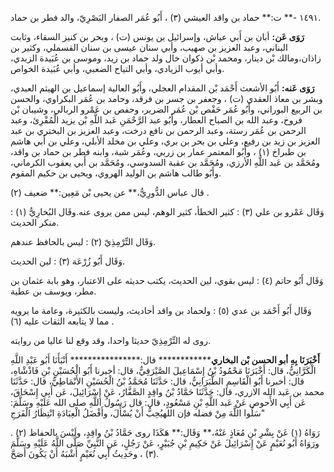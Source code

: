 ١٤٩١ -** ت:** حماد بن واقد العيشي (٣) ، أَبُو عُمَر الصفار البَصْرِيّ، والد فطر بن حماد.

**رَوَى عَن:** أبان بن أَبي عياش، وإسرائيل بن يونس (ت) ، وبحر بن كنيز السقاء، وثابت البناني، وعبد العزيز بن صهيب، وأبي سنان عيسى بن سنان القسملي، وكثير بن زاذان،ومالك بْن دينار، ومحمد بْن ذكوان خال ولد حماد بن زيد، وموسى بن عُبَيدة الزبدي، وأبي أيوب الزيادي، وأبي التياح الضعبي، وأبي عُبَيدة الخواص.

**رَوَى عَنه:** أَبُو الأشعث أَحْمَد بْن المقدام العجلي، وأَبُو العالية إسماعيل بن الهيثم العبدي، وبشر بن معاذ العقدي (ت) ، وجعفر بن جسر بن فرقد، وحامد بن عُمَر البكراوي، والحسن بن الربيع البوراني، وأَبُو عُمَر حَفْص بْن عُمَر الضرير، وحفص بن عَمْرو الربالي، وشيبان بْن فروخ، وعبد الله بن الصباح العطار، وأَبُو عبد الرَّحْمَنِ عَبد اللَّهِ بْن يزيد الْمُقْرِئ، وعبد الرحمن بن عُمَر رستة، وعبد الرحمن بن نافع درخت، وعبد العزيز بن البختري بن عبد العزيز بن زيد بن رفيع، وعلي بن بحر بن بري، وعلي بن مخلد الأبلي، وعلي بن أَبي هاشم بن طبراخ (١) ، وأَبُو المعتمر عمار بن زربي، وعُمَر شبة، وابنه فطر بن حماد بن واقد، ومُحَمَّد بن عَبد اللَّهِ الأرزي، ومُحَمَّد بن عقبة السدوسي، ومُحَمَّد بن أَبي يعقوب الكرماني، وأَبُو طالب هاشم بن الوليد الهروي، ويحيى بن حكيم المقوم.

قال عباس الدُّورِيُّ،** عن يحيى بْن مَعِين:** ضعيف (٢) .

وَقَال عَمْرو بن علي (٣) : كثير الخطأ، كثير الوهم، ليس ممن يروى عنه.وقَال البُخارِيُّ (١) : منكر الحديث.

وَقَال التِّرْمِذِيّ (٢) : ليس بالحافظ عندهم.

وَقَال أَبُو زُرْعَة (٣) : لين الحديث.

وَقَال أَبُو حاتم (٤) : ليس بقوي، لين الحديث، يكتب حديثه على الاعتبار، وهو بابة عثمان بن مطر، ويوسف بن عطية.

وَقَال أَبُو أَحْمَد بن عدي (٥) : ولحماد بن واقد أحاديث، وليست بالكثيرة، وعامة ما يرويه مما لا يتابعه الثقات عليه (٦) .

روى له التِّرْمِذِيّ حديثا واحدا، وقد وقع لنا عاليا من روايته.

**أَخْبَرَنَا بِهِ أبو الحسن بْن البخاري************** قال:**************** أَنْبَأَنَا أَبُو عَبْدِ اللَّهِ الْكَرَّانِيُّ، قال: أَخْبَرَنَا مَحْمُودُ بْنُ إِسْمَاعِيلَ الصَّيْرَفِيُّ، قال: أخبرنا أَبُو الْحُسَيْنِ بْنِ فَاذْشْاهِ، قال: أخبرنا أَبُو الْقَاسِمِ الطَّبَرَانِيُّ، قال: حَدَّثَنَا مُحَمَّدُ بْنُ الْحُسَيْنِ الأَنْمَاطِيُّ، قال: حَدَّثَنَا محمد بن عَبد الله الازري، قال: حَدَّثَنَا حَمَّادُ بْنُ واقِدٍ الصَّفَّارُ، عَنْ إِسْرَائِيلَ، عَن أَبِي إِسْحَاقَ، عَن أَبِي الأَحوص عَنْ عَبد اللَّهِ بْنِ مَسْعُودٍ، قال: قال رَسُولُ اللَّهِ صلى الله عَلَيْهِ وسَلَّمَ: سَلُوا اللَّهَ مِنْ فضله فإن اللهيُحِبُّ أَنْ يُسْأَلَ، وأَفْضَلُ الْعِبَادَةِ انْتِظَارُ الْفَرَجِ"

رَوَاهُ (١) عَنْ بِشْرِ بْنِ مُعَاذٍ عَنْهُ،** وَقَال:** هَكَذَا روى حَمَّادُ بْنُ واقِدٍ، ولَيْسَ بالحفاظ (٢) . ورَوَاهُ أَبُو نُعَيْمٍ عَنْ إِسْرَائِيلَ عَنْ حَكِيمِ بْنِ جُبَيْرٍ، عَنْ رَجُلٍ، عَنِ النَّبِيِّ صَلَّى اللَّهُ عَلَيْهِ وسَلَّمَ (٣) ، وحَدِيثُ أَبِي نُعَيْمٍ أَشْبَهُ أَنْ يَكُونَ أَصَحَّ.